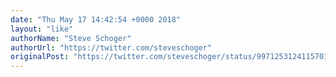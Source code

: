 ```yaml
---
date: "Thu May 17 14:42:54 +0000 2018"
layout: "like"
authorName: "Steve Schoger"
authorUrl: "https://twitter.com/steveschoger"
originalPost: "https://twitter.com/steveschoger/status/997125312411570176"
---
```

